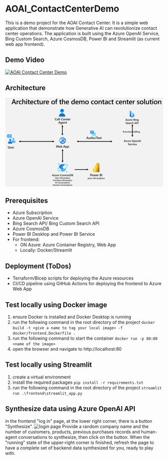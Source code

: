 # AOAI_ContactCenterDemo
This is a demo project for the AOAI Contact Center. It is a simple web application that demonstrate how Generative AI can revolutionize contact center operations. The application is built using the Azure OpenAI Service, Bing Custom Search, Azure CosmosDB, Power BI and Streamlit (as current web app frontend).

## Demo Video
[![AOAI Contact Center Demo](https://youtu.be/EhXrOZg2NCE?si=jG-SlRPvSY4AWAG6)](https://youtu.be/EhXrOZg2NCE?si=jG-SlRPvSY4AWAG6)

## Architecture
![architecture of Contact Center Demo](./frontend/assets//architecture.png)

## Prerequisites
- Azure Subscription
- Azure OpenAI Service
- Bing Search API/ Bing Custom Search API
- Azure CosmosDB
- Power BI Desktop and Power BI Service
- For frontend: 
    - ON Azure: Azure Container Registry, Web App
    - Locally: Docker/Streamlit

## Deployment (ToDos)
- Terraform/Bicep scripts for deploying the Azure resources
- CI/CD pipeline using GitHub Actions for deploying the frontend to Azure Web App

## Test locally using Docker image
1. ensure Docker is installed and Docker Desktop is running
2. run the following command in the root directory of the project
```docker build -t <give a name to tag your local image> -f docker/frontend.Dockerfile .```
3. run the following command to start the container
```docker run -p 80:80 <name of the image>```
4. open the browser and navigate to http://localhost:80

## Test locally using Streamlit
1. create a virtual environment
2. install the required packages
```pip install -r requirements.txt```
3. run the following command in the root directory of the project
```streamlit run .\frontend\streamlit_app.py```

## Synthesize data using Azure OpenAI API
in the frontend "log in" page, at the lower right corner, there is a button "Synthesize". 
![login page](./frontend/assets//login_page.png)
Provide a random company name and the number of customers, products, previous purchases records and human-agent conversations to synthesize, then click on the button. When the "running" state of the upper-right corner is finished, refresh the page to have a complete set of backend data synthesized for you, ready to play with.